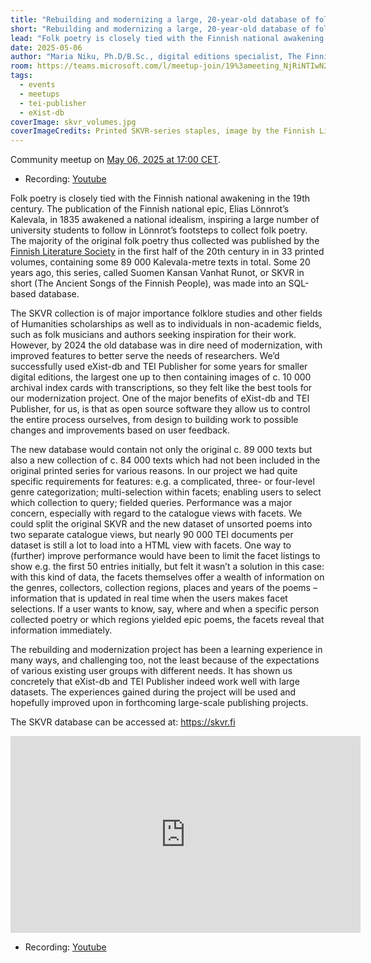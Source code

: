 ```yaml
---
title: "Rebuilding and modernizing a large, 20-year-old database of folk poetry with eXist-db and TEI Publisher"
short: "Rebuilding and modernizing a large, 20-year-old database of folk poetry"
lead: "Folk poetry is closely tied with the Finnish national awakening in the 19th century"
date: 2025-05-06
author: "Maria Niku, Ph.D/B.Sc., digital editions specialist, The Finnish Literature Society "
room: https://teams.microsoft.com/l/meetup-join/19%3ameeting_NjRiNTIwN2QtMzlkNS00MzY0LWE0OGItNGQxNDkxYmQ2N2Vj%40thread.v2/0?context=%7b%22Tid%22%3a%22bd21f2e9-9af5-42a1-8caf-eb264278467f%22%2c%22Oid%22%3a%227e4db3d1-dfdc-46a5-b4f2-aaea8a156edb%22%7d
tags:
  - events
  - meetups
  - tei-publisher
  - eXist-db
coverImage: skvr_volumes.jpg
coverImageCredits: Printed SKVR-series staples, image by the Finnish Literature Society
---
```


Community meetup on [May 06, 2025 at 17:00 CET](https://www.timeanddate.com/worldclock/fixedtime.html?msg=e-editiones+community+meetup&iso=20250506T17&p1=1425&ah=1).

- Recording: [Youtube](https://youtu.be/t2OjxFdcO14)

Folk poetry is closely tied with the Finnish national awakening in the 19th century. The publication of the Finnish national epic, Elias Lönnrot’s Kalevala, in 1835 awakened a national idealism, inspiring a large number of university students to follow in Lönnrot’s footsteps to collect folk poetry. The majority of the original folk poetry thus collected was published by the [Finnish Literature Society](https://www.finlit.fi/en) in the first half of the 20th century in in 33 printed volumes, containing some 89 000 Kalevala-metre texts in total. Some 20 years ago, this series, called Suomen Kansan Vanhat Runot, or SKVR in short (The Ancient Songs of the Finnish People), was made into an SQL-based database.


The SKVR collection is of major importance folklore studies and other fields of Humanities scholarships as well as to individuals in non-academic fields, such as folk musicians and authors seeking inspiration for their work. However, by 2024 the old database was in dire need of modernization, with improved features to better serve the needs of researchers. We’d successfully used eXist-db and TEI Publisher for some years for smaller digital editions, the largest one up to then containing images of c. 10 000 archival index cards with transcriptions, so they felt like the best tools for our modernization project. One of the major benefits of eXist-db and TEI Publisher, for us, is that as open source software they allow us to control the entire process ourselves, from design to building work to possible changes and improvements based on user feedback.


The new database would contain not only the original c. 89 000 texts but also a new collection of c. 84 000 texts which had not been included in the original printed series for various reasons. In our project we had quite specific requirements for features: e.g. a complicated, three- or four-level genre categorization; multi-selection within facets; enabling users to select which collection to query; fielded queries. Performance was a major concern, especially with regard to the catalogue views with facets. We could split the original SKVR and the new dataset of unsorted poems into two separate catalogue views, but nearly 90 000 TEI documents per dataset is still a lot to load into a HTML view with facets. One way to (further) improve performance would have been to limit the facet listings to show e.g. the first 50 entries initially, but felt it wasn’t a solution in this case: with this kind of data, the facets themselves offer a wealth of information on the genres, collectors, collection regions, places and years of the poems – information that is updated in real time when the users makes facet selections. If a user wants to know, say, where and when a specific person collected poetry or which regions yielded epic poems, the facets reveal that information immediately.


The rebuilding and modernization project has been a learning experience in many ways, and challenging too, not the least because of the expectations of various existing user groups with different needs. It has shown us concretely that eXist-db and TEI Publisher indeed work well with large datasets. The experiences gained during the project will be used and hopefully improved upon in forthcoming large-scale publishing projects.

The SKVR database can be accessed at: https://skvr.fi

<iframe width="560" height="315" src="https://www.youtube.com/embed/t2OjxFdcO14?si=FLuePsPL3OuSDYkZ" title="YouTube video player" frameborder="0" allow="accelerometer; autoplay; clipboard-write; encrypted-media; gyroscope; picture-in-picture; web-share" referrerpolicy="strict-origin-when-cross-origin" allowfullscreen></iframe>

- Recording: [Youtube](https://youtu.be/t2OjxFdcO14)